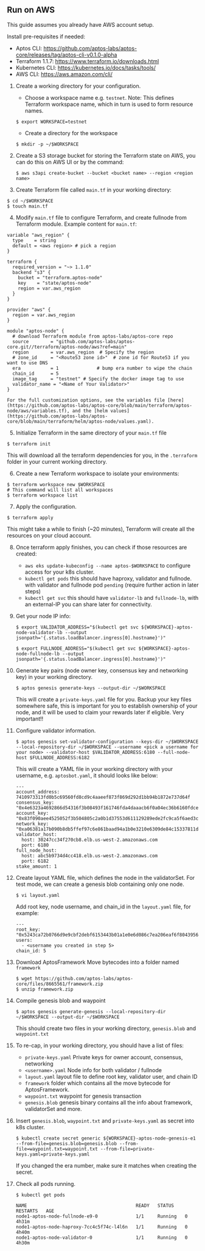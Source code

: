 ## Run on AWS
This guide assumes you already have AWS account setup.

Install pre-requisites if needed:

   * Aptos CLI: https://github.com/aptos-labs/aptos-core/releases/tag/aptos-cli-v0.1.0-alpha
   * Terraform 1.1.7: https://www.terraform.io/downloads.html
   * Kubernetes CLI: https://kubernetes.io/docs/tasks/tools/
   * AWS CLI: https://aws.amazon.com/cli/

1. Create a working directory for your configuration.

    * Choose a workspace name e.g. `testnet`. Note: This defines Terraform workspace name, which in turn is used to form resource names.
    ```
    $ export WORKSPACE=testnet
    ```

    * Create a directory for the workspace
    ```
    $ mkdir -p ~/$WORKSPACE
    ```

2. Create a S3 storage bucket for storing the Terraform state on AWS, you can do this on AWS UI or by the command: 

    ```
    $ aws s3api create-bucket --bucket <bucket name> --region <region name>
    ```

3. Create Terraform file called `main.tf` in your working directory:
  ```
  $ cd ~/$WORKSPACE
  $ touch main.tf
  ```

4. Modify `main.tf` file to configure Terraform, and create fullnode from Terraform module. Example content for `main.tf`:
  ```
  variable "aws_region" {
    type    = string
    default = <aws region> # pick a region
  }

  terraform {
    required_version = "~> 1.1.0"
    backend "s3" {
      bucket = "terraform.aptos-node"
      key    = "state/aptos-node"
      region = var.aws_region
    }
  }

  provider "aws" {
    region = var.aws_region
  }

  module "aptos-node" {
    # download Terraform module from aptos-labs/aptos-core repo
    source        = "github.com/aptos-labs/aptos-core.git//terraform/aptos-node/aws?ref=main"
    region        = var.aws_region  # Specify the region
    # zone_id     = "<Route53 zone id>"  # zone id for Route53 if you want to use DNS
    era           = 1              # bump era number to wipe the chain
    chain_id      = 5
    image_tag     = "testnet" # Specify the docker image tag to use
    validator_name = "<Name of Your Validator>"
  }
  ```

    For the full customization options, see the variables file [here](https://github.com/aptos-labs/aptos-core/blob/main/terraform/aptos-node/aws/variables.tf), and the [helm values](https://github.com/aptos-labs/aptos-core/blob/main/terraform/helm/aptos-node/values.yaml).

5. Initialize Terraform in the same directory of your `main.tf` file
  ```
  $ terraform init
  ```
This will download all the terraform dependencies for you, in the `.terraform` folder in your current working directory.

6. Create a new Terraform workspace to isolate your environments:
  ```
  $ terraform workspace new $WORKSPACE
  # This command will list all workspaces
  $ terraform workspace list
  ```

7. Apply the configuration.
  ```
  $ terraform apply
  ```
  This might take a while to finish (~20 minutes), Terraform will create all the resources on your cloud account.

8. Once terraform apply finishes, you can check if those resources are created:

    - `aws eks update-kubeconfig --name aptos-$WORKSPACE` to configure access for your k8s cluster.
    - `kubectl get pods` this should have haproxy, validator and fullnode. with validator and fullnode pod `pending` (require further action in later steps)
    - `kubectl get svc` this should have `validator-lb` and `fullnode-lb`, with an external-IP you can share later for connectivity.

9. Get your node IP info:

    ```
    $ export VALIDATOR_ADDRESS="$(kubectl get svc ${WORKSPACE}-aptos-node-validator-lb --output jsonpath='{.status.loadBalancer.ingress[0].hostname}')"

    $ export FULLNODE_ADDRESS="$(kubectl get svc ${WORKSPACE}-aptos-node-fullnode-lb --output jsonpath='{.status.loadBalancer.ingress[0].hostname}')"
    ```

10. Generate key pairs (node owner key, consensus key and networking key) in your working directory.

    ```
    $ aptos genesis generate-keys --output-dir ~/$WORKSPACE
    ```

    This will create a `private-keys.yaml` file for you. Backup your key files somewhere safe, this is important for you to establish ownership of your node, and it will be used to claim your rewards later if eligible. Very important!!

11. Configure validator information.

    ```
    $ aptos genesis set-validator-configuration --keys-dir ~/$WORKSPACE --local-repository-dir ~/$WORKSPACE --username <pick a username for your node> --validator-host $VALIDATOR_ADDRESS:6180 --full-node-host $FULLNODE_ADDRESS:6182

    ```

    This will create a YAML file in your working directory with your username, e.g. `aptosbot.yaml`, it should looks like below:

    ```
    ---
    account_address: 7410973313fd0b5c69560fd8cd9c4aaeef873f869d292d1bb94b1872e737d64f
    consensus_key: "0x4e6323a4692866d54316f3b08493f161746fda4daaacb6f0a04ec36b6160fdce"
    account_key: "0x83f090aee4525052f3b504805c2a0b1d37553d611129289ede2fc9ca5f6aed3c"
    network_key: "0xa06381a17b090b8db5ffef97c6e861baad94a1b0e3210e6309de84c15337811d"
    validator_host:
      host: 30247cc34f270cb8.elb.us-west-2.amazonaws.com
      port: 6180
    full_node_host:
      host: abc5b9734d4cc418.elb.us-west-2.amazonaws.com
      port: 6182
    stake_amount: 1
    ```

12. Create layout YAML file, which defines the node in the validatorSet. For test mode, we can create a genesis blob containing only one node.

    ```
    $ vi layout.yaml
    ```

    Add root key, node username, and chain_id in the `layout.yaml` file, for example:

    ```
    ---
    root_key: "0x5243ca72b0766d9e9cbf2debf6153443b01a1e0e6d086c7ea206eaf6f8043956"
    users:
      - <username you created in step 5>
    chain_id: 5
    ```

13. Download AptosFramework Move bytecodes into a folder named `framework`

    ```
    $ wget https://github.com/aptos-labs/aptos-core/files/8665561/framework.zip
    $ unzip framework.zip
    ```

14. Compile genesis blob and waypoint

    ```
    $ aptos genesis generate-genesis --local-repository-dir ~/$WORKSPACE --output-dir ~/$WORKSPACE
    ``` 

    This should create two files in your working directory, `genesis.blob` and `waypoint.txt`

15. To re-cap, in your working directory, you should have a list of files:
    - `private-keys.yaml` Private keys for owner account, consensus, networking
    - `<username>.yaml` Node info for both validator / fullnode
    - `layout.yaml` layout file to define root key, validator user, and chain ID
    - `framework` folder which contains all the move bytecode for AptosFramework.
    - `waypoint.txt` waypoint for genesis transaction
    - `genesis.blob` genesis binary contains all the info about framework, validatorSet and more.

16. Insert `genesis.blob`, `waypoint.txt` and `private-keys.yaml` as secret into k8s cluster.

    ```
    $ kubectl create secret generic ${WORKSPACE}-aptos-node-genesis-e1 --from-file=genesis.blob=genesis.blob --from-file=waypoint.txt=waypoint.txt --from-file=private-keys.yaml=private-keys.yaml
    ```

    If you changed the era number, make sure it matches when creating the secret.

17. Check all pods running.

    ```
    $ kubectl get pods

    NAME                                        READY   STATUS    RESTARTS   AGE
    node1-aptos-node-fullnode-e9-0              1/1     Running   0          4h31m
    node1-aptos-node-haproxy-7cc4c5f74c-l4l6n   1/1     Running   0          4h40m
    node1-aptos-node-validator-0                1/1     Running   0          4h30m
    ```